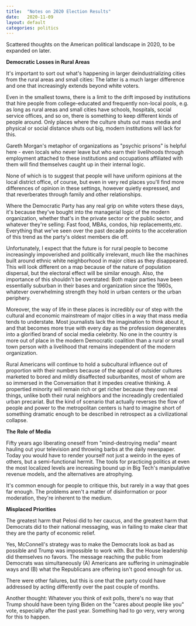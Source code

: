 ```yaml
---
title:  "Notes on 2020 Election Results"
date:   2020-11-09
layout: default
categories: politics
---
```


Scattered thoughts on the American political landscape in 2020, to be expanded on later.

<b>Democratic Losses in Rural Areas</b>

It's important to sort out what's happening in larger deindustrializing cities from the rural areas and small cities: The latter is a much larger difference and one that increasingly extends beyond white voters.

Even in the smallest towns, there is a limit to the drift imposed by institutions that hire people from college-educated and frequently non-local pools, e.g. as long as rural areas and small cities have schools, hospitals, social service offices, and so on, there is something to keep different kinds of people around. Only places where the culture shuts out mass media and physical or social distance shuts out big, modern institutions will lack for this.

Gareth Morgan's metaphor of organizations as "psychic prisons" is helpful here - even locals who never leave but who earn their livelihoods through employment attached to these institutions and occupations affiliated with them will find themselves caught up in their internal logic.

None of which is to suggest that people will have uniform opinions at the local district office, of course, but even in very red places you'll find more differences of opinion in these settings, however quietly expressed, and that reverberates through family and other relationships.

Where the Democratic Party has any real grip on white voters these days, it's because they've bought into the managerial logic of the modern organization, whether that's in the private sector or the public sector, and whatever they're selling: Fast food, MBAs, condos, hip replacements,etc. Everything that we've seen over the past decade points to the acceleration of this trend as the party's oldest members die off.

Unfortunately, I expect that the future is for rural people to become increasingly impoverished and politically irrelevant, much like the machines built around ethnic white neighborhood in major cities as they disappeared. This will look different on a map because of the nature of population dispersal, but the electoral effect will be similar enough. Also, the importance of this shouldn't be overstated: Both major parties have been essentially suburban in their bases and organization since the 1960s, whatever overwhelming strength they hold in urban centers or the urban periphery.

Moreover, the way of life in these places is incredibly our of step with the cultural and economic mainstream of major cities in a way that mass media tends to understate. Most journalists lack the imagination to think about it, and that becomes more true with every day as the profession degenerates into a glorified brand of social media celebrity. No one in the country is more out of place in the modern Democratic coalition than a rural or small town person with a livelihood that remains independent of the modern organization.

Rural Americans will continue to hold a subcultural influence out of proportion with their numbers because of the appeal of outsider cultures marketed to bored and mildly disaffected suburbanites, most of whom are so immersed in the Conversation that it impedes creative thinking. A propertied minority will remain rich or get richer because they own real things, unlike both their rural neighbors and the increadingly credentialed urban precariat. But the kind of scenario that actually reverses the flow of people and power to the metropolitan centers is hard to imagine short of something dramatic enough to be described in retrospect as a civilizational collapse. 

<b>The Role of Media</b>

Fifty years ago liberating oneself from "mind-destroying media" meant hauling out your television and throwing barbs at the daily newspaper. Today you would have to render yourself not just a weirdo in the eyes of others, but a semi-functional hermit. The tools for practicing politics at even the most localized levels are increasing bound up in Big Tech's manipulative revenue models, and the alternatives are atrophying.

It's common enough for people to critique this, but rarely in a way that goes far enough. The problems aren't a matter of disinformation or poor moderation, they're inherent to the medium. 

<b>Misplaced Priorities</b>

The greatest harm that Pelosi did to her caucus, and the greatest harm that Democrats did to their national messaging, was in failing to make clear that they are the party of economic relief.

Yes, McConnell's strategy was to make the Democrats look as bad as possible and Trump was impossible to work with. But the House leadership did themselves no favors. The message reaching the public from Democrats was simultaneously (A) Americans are suffering in unimaginable ways and (B) what the Republicans are offering isn't good enough for us.

There were other failures, but this is one that the party could have addressed by acting differently over the past couple of months.

Another thought: Whatever you think of exit polls, there's no way that Trump should have been tying Biden on the "cares about people like you" vote, especially after the past year. Something had to go very, very wrong for this to happen.
